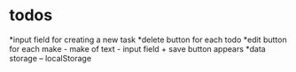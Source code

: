 # todos

*input field for creating a new task 
*delete button for each todo 
*edit button for each make - make of text - input field + save button appears 
*data storage – localStorage